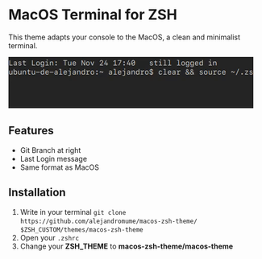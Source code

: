 # MacOS Terminal for ZSH

This theme adapts your console to the MacOS, a clean and minimalist terminal.

![Prueba](https://raw.githubusercontent.com/alejandromume/macos-zsh-theme-media/main/ezgif-1-00d628ce950f.gif)

## Features
 - Git Branch at right
 - Last Login message
 - Same format as MacOS

## Installation
 1. Write in your terminal `git clone https://github.com/alejandromume/macos-zsh-theme/ $ZSH_CUSTOM/themes/macos-zsh-theme`
 2. Open your `.zshrc`
 3. Change your **ZSH_THEME** to **macos-zsh-theme/macos-theme** 

